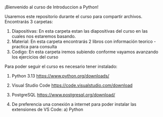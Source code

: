 ¡Bienvenido al curso de Introduccion a Python!

Usaremos este repositorio durante el curso para compartir archivos.
Encontrarás 3 carpetas:

1. Diapositivas: En esta carpeta estan las diapositivas del curso en las cuales nos estaremos basando.
2. Material: En esta carpeta encontrarás 2 libros con información teorico - practica para consulta
3. Codigo: En esta carpeta iremos subiendo conforme vayamos avanzando los ejercicios del curso

Para poder seguir el curso es necesario tener instalado:

1. Python 3.13
https://www.python.org/downloads/

2. Visual Studio Code
https://code.visualstudio.com/download

3. PostgreSQL
https://www.postgresql.org/download/

4. De preferencia una conexión a internet para poder instalar las extensiones de VS Code:
a) Python
